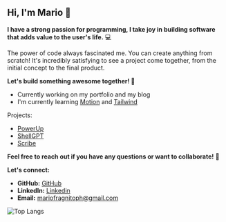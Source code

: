 ## Hi, I'm Mario 🤖

**I have a strong passion for programming, I take joy in building software that
adds value to the user's life.** 💻

The power of code always fascinated me. You can create anything from scratch!
It's incredibly satisfying to see a project come together, from the initial
concept to the final product.

**Let's build something awesome together! 🚀** 

* Currently working on my portfolio and my blog
* I'm currently learning [Motion]("https://motion.dev") and [Tailwind]("https://tailwindcss.com")

Projects:
* [PowerUp](https://powerup-v6y4.onrender.com)
* [ShellGPT](https://github.com/c043/shellgpt)
* [Scribe](https://github.com/C043/Scribe/)

**Feel free to reach out if you have any questions or want to collaborate!** 🤝 

**Let's connect:**
* **GitHub:** [GitHub](https://github.com/C043)
* **LinkedIn:** [Linkedin](https://linkedin.com/in/mario-fragnito)
* **Email:** [mariofragnitoph@gmail.com](mailto:mariofragnitoph@gmail.com)

![Top Langs](https://github-readme-stats.vercel.app/api/top-langs/?username=c043&layout=compact&theme=dark)

<!--
**C043/c043** is a ✨ _special_ ✨ repository because its `README.md` (this file) appears on your GitHub profile.

Here are some ideas to get you started:

- 🔭 I’m currently working on ...
- 🌱 I’m currently learning ...
- 👯 I’m looking to collaborate on ...
- 🤔 I’m looking for help with ...
- 💬 Ask me about ...
- 📫 How to reach me: ...
- 😄 Pronouns: ...
- ⚡ Fun fact: ...
-->
